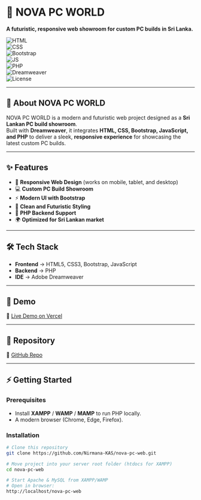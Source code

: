 # 🚀 NOVA PC WORLD  

**A futuristic, responsive web showroom for custom PC builds in Sri Lanka.**  

![HTML](https://img.shields.io/badge/Code-HTML5-orange?logo=html5)  
![CSS](https://img.shields.io/badge/Style-CSS3-blue?logo=css3)  
![Bootstrap](https://img.shields.io/badge/Framework-Bootstrap-purple?logo=bootstrap)  
![JS](https://img.shields.io/badge/Script-JavaScript-yellow?logo=javascript)  
![PHP](https://img.shields.io/badge/Backend-PHP-777BB4?logo=php)  
![Dreamweaver](https://img.shields.io/badge/Editor-Dreamweaver-4CAF50?logo=adobe)  
![License](https://img.shields.io/badge/License-MIT-green)  

---

## 🌌 About NOVA PC WORLD  
NOVA PC WORLD is a modern and futuristic web project designed as a **Sri Lankan PC build showroom**.  
Built with **Dreamweaver**, it integrates **HTML, CSS, Bootstrap, JavaScript, and PHP** to deliver a sleek, **responsive experience** for showcasing the latest custom PC builds.  

---

## ✨ Features  
- 📱 **Responsive Web Design** (works on mobile, tablet, and desktop)  
- 💻 **Custom PC Build Showroom**  
- ⚡ **Modern UI with Bootstrap**  
- 🎨 **Clean and Futuristic Styling**  
- 🔧 **PHP Backend Support**  
- 🌍 **Optimized for Sri Lankan market**  

---

## 🛠️ Tech Stack  
- **Frontend** → HTML5, CSS3, Bootstrap, JavaScript  
- **Backend** → PHP  
- **IDE** → Adobe Dreamweaver  

---

## 🚀 Demo  
🔗 [Live Demo on Vercel](https://vercel.com/shehan-nirmanas-projects/nova-pc-web)  

---

## 📂 Repository  
🔗 [GitHub Repo](https://github.com/Nirmana-KAS/nova-pc-web)  

---

## ⚡ Getting Started  

### Prerequisites  
- Install **XAMPP** / **WAMP** / **MAMP** to run PHP locally.  
- A modern browser (Chrome, Edge, Firefox).  

### Installation  
```bash
# Clone this repository
git clone https://github.com/Nirmana-KAS/nova-pc-web.git

# Move project into your server root folder (htdocs for XAMPP)
cd nova-pc-web

# Start Apache & MySQL from XAMPP/WAMP
# Open in browser:
http://localhost/nova-pc-web
